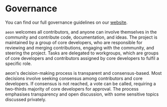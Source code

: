 # Governance

You can find our full governance guidelines on our [website](https://www.aeon-toolkit.org/en/latest/governance.html).

`aeon` welcomes all contributors, and anyone can involve themselves in the community
and contribute code, documentation, and ideas. The project is maintained by a group
of core developers, who are responsible for reviewing and merging contributions,
engaging with the community, and steering the project. Tasks are delegated to
workgroups, which are groups of core developers and contributors assigned by
core developers to fulfil a specific role.

aeon's decision-making process is transparent and consensus-based.
Most decisions involve seeking consensus among contributors and core developers.
If consensus is not reached, a vote can be called, requiring a two-thirds majority
of core developers for approval. The process emphasises transparency and open
discussion, with some sensitive topics discussed privately.
